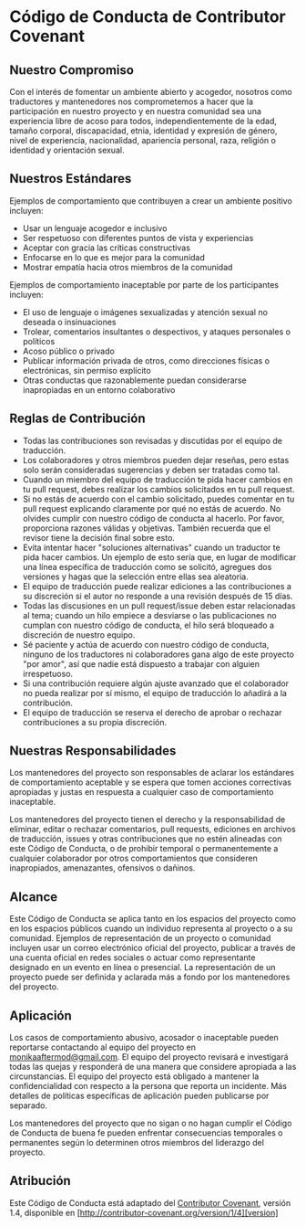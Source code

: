 # Código de Conducta de Contributor Covenant

## Nuestro Compromiso

Con el interés de fomentar un ambiente abierto y acogedor, nosotros como traductores y mantenedores nos comprometemos a hacer que la participación en nuestro proyecto y en nuestra comunidad sea una experiencia libre de acoso para todos, independientemente de la edad, tamaño corporal, discapacidad, etnia, identidad y expresión de género, nivel de experiencia, nacionalidad, apariencia personal, raza, religión o identidad y orientación sexual.

## Nuestros Estándares

Ejemplos de comportamiento que contribuyen a crear un ambiente positivo incluyen:

* Usar un lenguaje acogedor e inclusivo
* Ser respetuoso con diferentes puntos de vista y experiencias
* Aceptar con gracia las críticas constructivas
* Enfocarse en lo que es mejor para la comunidad
* Mostrar empatía hacia otros miembros de la comunidad

Ejemplos de comportamiento inaceptable por parte de los participantes incluyen:

* El uso de lenguaje o imágenes sexualizadas y atención sexual no deseada o insinuaciones
* Trolear, comentarios insultantes o despectivos, y ataques personales o políticos
* Acoso público o privado
* Publicar información privada de otros, como direcciones físicas o electrónicas, sin permiso explícito
* Otras conductas que razonablemente puedan considerarse inapropiadas en un entorno colaborativo

## Reglas de Contribución

- Todas las contribuciones son revisadas y discutidas por el equipo de traducción.
- Los colaboradores y otros miembros pueden dejar reseñas, pero estas solo serán consideradas sugerencias y deben ser tratadas como tal.
- Cuando un miembro del equipo de traducción te pida hacer cambios en tu pull request, debes realizar los cambios solicitados en tu pull request.
- Si no estás de acuerdo con el cambio solicitado, puedes comentar en tu pull request explicando claramente por qué no estás de acuerdo. No olvides cumplir con nuestro código de conducta al hacerlo. Por favor, proporciona razones válidas y objetivas. También recuerda que el revisor tiene la decisión final sobre esto.
- Evita intentar hacer "soluciones alternativas" cuando un traductor te pida hacer cambios. Un ejemplo de esto sería que, en lugar de modificar una línea específica de traducción como se solicitó, agregues dos versiones y hagas que la selección entre ellas sea aleatoria.
- El equipo de traducción puede realizar ediciones a las contribuciones a su discreción si el autor no responde a una revisión después de 15 días.
- Todas las discusiones en un pull request/issue deben estar relacionadas al tema; cuando un hilo empiece a desviarse o las publicaciones no cumplan con nuestro código de conducta, el hilo será bloqueado a discreción de nuestro equipo.
- Sé paciente y actúa de acuerdo con nuestro código de conducta, ninguno de los traductores ni colaboradores gana algo de este proyecto "por amor", así que nadie está dispuesto a trabajar con alguien irrespetuoso.
- Si una contribución requiere algún ajuste avanzado que el colaborador no pueda realizar por sí mismo, el equipo de traducción lo añadirá a la contribución. 
- El equipo de traducción se reserva el derecho de aprobar o rechazar contribuciones a su propia discreción.

## Nuestras Responsabilidades

Los mantenedores del proyecto son responsables de aclarar los estándares de comportamiento aceptable y se espera que tomen acciones correctivas apropiadas y justas en respuesta a cualquier caso de comportamiento inaceptable.

Los mantenedores del proyecto tienen el derecho y la responsabilidad de eliminar, editar o rechazar comentarios, pull requests, ediciones en archivos de traducción, issues y otras contribuciones que no estén alineadas con este Código de Conducta, o de prohibir temporal o permanentemente a cualquier colaborador por otros comportamientos que consideren inapropiados, amenazantes, ofensivos o dañinos.

## Alcance

Este Código de Conducta se aplica tanto en los espacios del proyecto como en los espacios públicos cuando un individuo representa al proyecto o a su comunidad. Ejemplos de representación de un proyecto o comunidad incluyen usar un correo electrónico oficial del proyecto, publicar a través de una cuenta oficial en redes sociales o actuar como representante designado en un evento en línea o presencial. La representación de un proyecto puede ser definida y aclarada más a fondo por los mantenedores del proyecto.

## Aplicación

Los casos de comportamiento abusivo, acosador o inaceptable pueden reportarse contactando al equipo del proyecto en monikaaftermod@gmail.com. El equipo del proyecto revisará e investigará todas las quejas y responderá de una manera que considere apropiada a las circunstancias. El equipo del proyecto está obligado a mantener la confidencialidad con respecto a la persona que reporta un incidente. Más detalles de políticas específicas de aplicación pueden publicarse por separado.

Los mantenedores del proyecto que no sigan o no hagan cumplir el Código de Conducta de buena fe pueden enfrentar consecuencias temporales o permanentes según lo determinen otros miembros del liderazgo del proyecto.

## Atribución

Este Código de Conducta está adaptado del [Contributor Covenant][homepage], versión 1.4, disponible en [http://contributor-covenant.org/version/1/4][version]

[homepage]: http://contributor-covenant.org
[version]: http://contributor-covenant.org/version/1/4/
